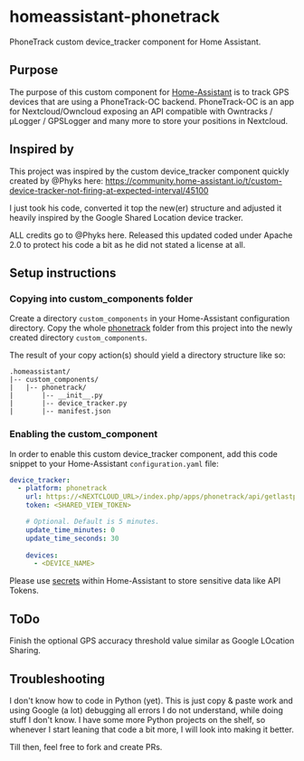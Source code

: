 # homeassistant-phonetrack
PhoneTrack custom device_tracker component for Home Assistant.

## Purpose
The purpose of this custom component for [Home-Assistant](https://home-assistant.io) is to track GPS devices that are using a PhoneTrack-OC backend. PhoneTrack-OC is an app for Nextcloud/Owncloud exposing an API compatible with Owntracks / µLogger / GPSLogger and many more to store your positions in Nextcloud.

## Inspired by
This project was inspired by the custom device_tracker component quickly created by @Phyks here:
https://community.home-assistant.io/t/custom-device-tracker-not-firing-at-expected-interval/45100

I just took his code, converted it top the new(er) structure and adjusted it heavily inspired by the Google Shared Location device tracker.

ALL credits go to @Phyks here. Released this updated coded under Apache 2.0 to protect his code a bit as he did not stated a license at all.

## Setup instructions
### Copying into custom_components folder
Create a directory `custom_components` in your Home-Assistant configuration directory.
Copy the whole [phonetrack](./phonetrack) folder from this project into the newly created directory `custom_components`.

The result of your copy action(s) should yield a directory structure like so:

```
.homeassistant/
|-- custom_components/
|   |-- phonetrack/
|       |-- __init__.py
|       |-- device_tracker.py
|       |-- manifest.json
```

### Enabling the custom_component
In order to enable this custom device_tracker component, add this code snippet to your Home-Assistant `configuration.yaml` file:

```yaml
device_tracker:
  - platform: phonetrack
    url: https://<NEXTCLOUD_URL>/index.php/apps/phonetrack/api/getlastpositions/
    token: <SHARED_VIEW_TOKEN>

    # Optional. Default is 5 minutes.
    update_time_minutes: 0 
    update_time_seconds: 30
    
    devices:
      - <DEVICE_NAME>
```

Please use [secrets](https://www.home-assistant.io/docs/configuration/secrets/) within Home-Assistant to store sensitive data like API Tokens.

## ToDo
Finish the optional GPS accuracy threshold value similar as Google LOcation Sharing.

## Troubleshooting
I don't know how to code in Python (yet). This is just copy & paste work and using Google (a lot) debugging all errors I do not understand, while doing stuff I don't know. I have some more Python projects on the shelf, so whenever I start leaning that code a bit more, I will look into making it better.

Till then, feel free to fork and create PRs.
